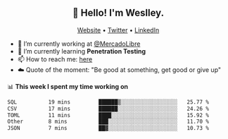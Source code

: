 <h2 align="center">👋 Hello! I'm Weslley.</h2>
<p align="center">
  <a href="http://weslleyneri.com.br">Website</a> •
  <a href="https://twitter.com/Weslley_Neri">Twitter</a> •
  <a href="https://www.linkedin.com/in/weslley-neri-3658908b">LinkedIn</a>
</p>


- 🔭 I’m currently working at [@MercadoLibre](https://github.com/mercadolibre)
- 🌱 I’m currently learning **Penetration Testing**
- 📫 How to reach me: [here](mailto:weslley39@gmail.com)
- ☁️ Quote of the moment: "Be good at something, get good or give up"

📊 **This week I spent my time working on**
<!--START_SECTION:waka-->

```txt
SQL          19 mins         ██████▒░░░░░░░░░░░░░░░░░░   25.77 %
CSV          17 mins         ██████░░░░░░░░░░░░░░░░░░░   24.26 %
TOML         11 mins         ████░░░░░░░░░░░░░░░░░░░░░   15.92 %
Other        8 mins          ███░░░░░░░░░░░░░░░░░░░░░░   11.70 %
JSON         7 mins          ██▓░░░░░░░░░░░░░░░░░░░░░░   10.73 %
```

<!--END_SECTION:waka-->

<!-- Inspired by https://github.com/gruselhaus/gruselhaus -->